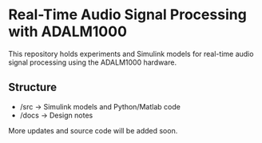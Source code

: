 # Real-Time Audio Signal Processing with ADALM1000

This repository holds experiments and Simulink models for real-time audio signal processing using the ADALM1000 hardware.

## Structure
- /src → Simulink models and Python/Matlab code
- /docs → Design notes

More updates and source code will be added soon.
